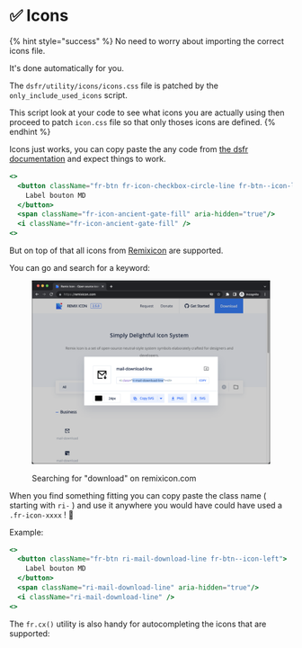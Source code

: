 # ✅ Icons

{% hint style="success" %}
No need to worry about importing the correct icons file.&#x20;

It's done automatically for you.

The `dsfr/utility/icons/icons.css` file is patched by the `only_include_used_icons` script. &#x20;

This script look at your code to see what icons you are actually using then proceed to patch `icon.css` file so that only thoses icons are defined.  &#x20;
{% endhint %}

Icons just works, you can copy paste the any code from [the dsfr documentation](https://www.systeme-de-design.gouv.fr/elements-d-interface/fondamentaux-techniques/icones) and expect things to work.

```jsx
<>
  <button className="fr-btn fr-icon-checkbox-circle-line fr-btn--icon-left">
    Label bouton MD
  </button>
  <span className="fr-icon-ancient-gate-fill" aria-hidden="true"/>
  <i className="fr-icon-ancient-gate-fill" />
<>
```

But on top of that all icons from [Remixicon](https://remixicon.com/) are supported.&#x20;

You can go and search for a keyword:  &#x20;

<figure><img src=".gitbook/assets/image (2).png" alt=""><figcaption><p>Searching for "download" on remixicon.com</p></figcaption></figure>

When you find something fitting you can copy paste the class name ( starting with `ri-` ) and use it anywhere you would have could have used a `.fr-icon-xxxx` ! 🚀 &#x20;

Example: &#x20;

```jsx
<>
  <button className="fr-btn ri-mail-download-line fr-btn--icon-left">
    Label bouton MD
  </button>
  <span className="ri-mail-download-line" aria-hidden="true"/>
  <i className="ri-mail-download-line" />
<>
```

The `fr.cx()` utility is also handy for autocompleting the icons that are supported: &#x20;

